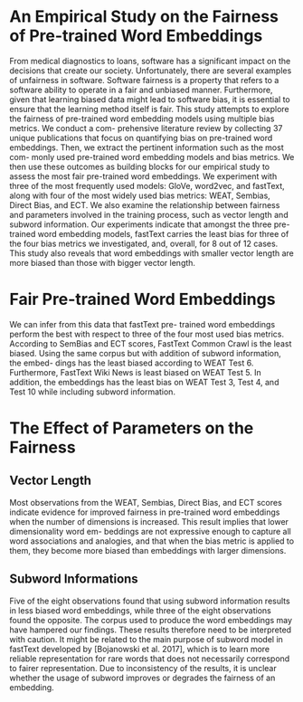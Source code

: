 # An Empirical Study on the Fairness of Pre-trained Word Embeddings
From medical diagnostics to loans, software has a significant impact on the decisions that create our society. Unfortunately, there are several examples of unfairness in software. Software fairness is a property that refers to a software ability to operate in a fair and unbiased manner. Furthermore, given that learning biased data might lead to software bias, it is essential to ensure that the learning method itself is fair.
This study attempts to explore the fairness of pre-trained word embedding models using multiple bias metrics. We conduct a com- prehensive literature review by collecting 37 unique publications that focus on quantifying bias on pre-trained word embeddings. Then, we extract the pertinent information such as the most com- monly used pre-trained word embedding models and bias metrics. We then use these outcomes as building blocks for our empirical study to assess the most fair pre-trained word embeddings. We experiment with three of the most frequently used models: GloVe, word2vec, and fastText, along with four of the most widely used bias metrics: WEAT, Sembias, Direct Bias, and ECT. We also examine the relationship between fairness and parameters involved in the training process, such as vector length and subword information. Our experiments indicate that amongst the three pre-trained word embedding models, fastText carries the least bias for three of the four bias metrics we investigated, and, overall, for 8 out of 12 cases. This study also reveals that word embeddings with smaller vector length are more biased than those with bigger vector length.

# Fair Pre-trained Word Embeddings
We can infer from this data that fastText pre- trained word embeddings perform the best with respect to three of the four most used bias metrics. According to SemBias and ECT scores, FastText Common Crawl is the least biased. Using the same corpus but with addition of subword information, the embed- dings has the least biased according to WEAT Test 6. Furthermore, FastText Wiki News is least biased on WEAT Test 5. In addition, the embeddings has the least bias on WEAT Test 3, Test 4, and Test 10 while including subword information.

# The Effect of Parameters on the Fairness
## Vector Length
Most observations from the WEAT, Sembias, Direct Bias, and ECT scores indicate evidence for improved fairness in pre-trained word embeddings when the number of dimensions is increased. This result implies that lower dimensionality word em- beddings are not expressive enough to capture all word associations and analogies, and that when the bias metric is applied to them, they become more biased than embeddings with larger dimensions.
## Subword Informations
Five of the eight observations found that using subword information results in less biased word embeddings, while three of the eight observations found the opposite. The corpus used to produce the word embeddings may have hampered our findings. These results therefore need to be interpreted with caution. It might be related to the main purpose of subword model in fastText developed by [Bojanowski et al. 2017], which is to learn more reliable representation for rare words that does not necessarily correspond to fairer representation. Due to inconsistency of the results, it is unclear whether the usage of subword improves or degrades the fairness of an embedding.
